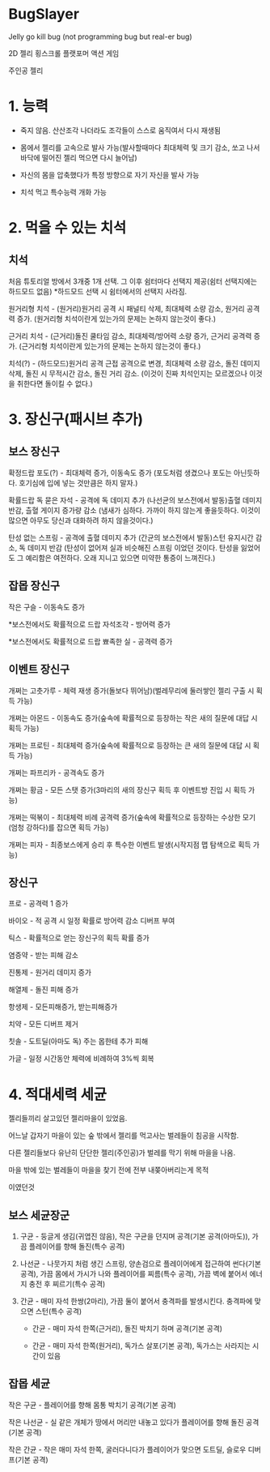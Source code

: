 # BugSlayer
Jelly go kill bug (not programming bug but real-er bug)


2D 젤리 횡스크롤 플랫포머 액션 게임

주인공 젤리

# 1. 능력
- 죽지 않음. 산산조각 나더라도 조각들이 스스로 움직여서 다시 재생됨

- 몸에서 젤리를 고속으로 발사 가능(발사할때마다 최대체력 및 크기 감소, 쏘고 나서 바닥에 떨어진 젤리 먹으면 다시 늘어남)

- 자신의 몸을 압축했다가 특정 방향으로 자기 자신을 발사 가능

- 치석 먹고 특수능력 개화 가능


# 2. 먹을 수 있는 치석

## 치석
처음 튜토리얼 방에서 3개중 1개 선택. 그 이후 쉼터마다 선택지 제공(쉼터 선택지에는 하드모드 없음)
*하드모드 선택 시 쉼터에서의 선택지 사라짐.

원거리형 치석 - (원거리)원거리 공격 시 패널티 삭제, 최대체력 소량 감소, 원거리 공격력 증가.
(원거리형 치석이란게 있는가의 문제는 논하지 않는것이 좋다.)

근거리 치석 - (근거리)돌진 쿨타임 감소, 최대체력/방어력 소량 증가, 근거리 공격력 증가.
(근거리형 치석이란게 있는가의 문제는 논하지 않는것이 좋다.)

치석(?) - (하드모드)원거리 공격 근접 공격으로 변경, 최대체력 소량 감소, 돌진 데미지 삭제, 돌진 시 무적시간 감소, 돌진 거리 감소.
(이것이 진짜 치석인지는 모르겠으나 이것을 취한다면 돌이킬 수 없다.)


# 3. 장신구(패시브 추가)

## 보스 장신구

확정드랍
포도(?) - 최대체력 증가, 이동속도 증가
(포도처럼 생겼으나 포도는 아닌듯하다. 호기심에 입에 넣는 것만큼은 하지 말자.)

확률드랍
독 묻은 자석 - 공격에 독 데미지 추가
               (나선균의 보스전에서 발동)출혈 데미지 반감, 츨혈 게이지 증가량 감소
(냄새가 심하다. 가까이 하지 않는게 좋을듯하다. 이것이 많으면 아무도 당신과 대화하려 하지 않을것이다.)

탄성 없는 스프링 - 공격에 출혈 데미지 추가
                  (간균의 보스전에서 발동)스턴 유지시간 감소, 독 데미지 반감
(탄성이 없어져 실과 비슷해진 스프링 이었던 것이다. 탄성을 잃었어도 그 예리함은 여전하다. 오래 지니고 있으면 미약한 통증이 느껴진다.)

## 잡몹 장신구

작은 구슬 - 이동속도 증가

*보스전에서도 확률적으로 드랍
자석조각 - 방어력 증가

*보스전에서도 확률적으로 드랍
뾰족한 실 - 공격력 증가


## 이벤트 장신구

개쩌는 고춧가루 - 체력 재생 증가(돌보다 뛰어남)(벌레무리에 둘러쌓인 젤리 구출 시 획득 가능)

개쩌는 아몬드 - 이동속도 증가(숲속에 확률적으로 등장하는 작은 새의 질문에 대답 시 획득 가능)

개쩌는 프로틴 - 최대체력 증가(숲속에 확률적으로 등장하는 큰 새의 질문에 대답 시 획득 가능)

개쩌는 파프리카 - 공격속도 증가

개쩌는 황금 - 모든 스탯 증가(3마리의 새의 장신구 획득 후 이벤트방 진입 시 획득 가능)

개쩌는 떡볶이 - 최대체력 비례 공격력 증가(숲속에 확률적으로 등장하는 수상한 모기(엄청 강하다)를 잡으면 획득 가능)

개쩌는 피자 - 최종보스에게 승리 후 특수한 이벤트 발생(시작지점 맵 탐색으로 획득 가능)

## 장신구

프로 - 공격력 1 증가

바이오 - 적 공격 시 일정 확률로 방어력 감소 디버프 부여

틱스 - 확률적으로 얻는 장신구의 획득 확률 증가

염증약 - 받는 피해 감소

진통제 - 원거리 데미지 증가

해열제 - 돌진 피해 증가

항생제 - 모든피해증가, 받는피해증가

치약 - 모든 디버프 제거

칫솔 - 도트딜(아마도 독) 주는 몹한테 추가 피해

가글 - 일정 시간동안 체력에 비례하여 3%씩 회복

# 4. 적대세력 세균

젤리들끼리 살고있던 젤리마을이 있었음.

어느날 갑자기 마을이 있는 숲 밖에서 젤리를 먹고사는 벌레들이 침공을 시작함.

다른 젤리들보다 유난히 단단한 젤리(주인공)가 벌레를 막기 위해 마을을 나옴.

마을 밖에 있는 벌레들이 마을을 찾기 전에 전부 내쫒아버리는게 목적

이였던것

## 보스 세균장군

1. 구균 - 둥글게 생김(귀엽진 않음), 작은 구균을 던지며 공격(기본 공격(아마도)), 가끔 플레이어를 향해 돌진(특수 공격)
   
2. 나선균 - 나뭇가지 처럼 생긴 스프링, 양손검으로 플레이어에게 접근하여 썬다(기본 공격), 가끔 몸에서 가시가 나와 플레이어를 찌름(특수 공격), 가끔 벽에 붙어서 에너지 충전 후 찌르기(특수 공격)
   
3. 간균 - 매미 자석 한쌍(2마리), 가끔 둘이 붙어서 충격파를 발생시킨다. 충격파에 맞으면 스턴(특수 공격)

   - 간균 - 매미 자석 한쪽(근거리), 돌진 박치기 하며 공격(기본 공격)

   - 간균 - 매미 자석 한쪽(원거리), 독가스 살포(기본 공격), 독가스는 사라지는 시간이 있음

## 잡몹 세균

작은 구균 - 플레이어를 향해 몸통 박치기 공격(기본 공격)

작은 나선균 - 실 같은 개체가 땅에서 머리만 내놓고 있다가 플레이어를 향해 돌진 공격(기본 공격)

작은 간균 - 작은 매미 자석 한쪽, 굴러다니다가 플레이어가 맞으면 도트딜, 슬로우 디버프(기본 공격)
